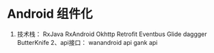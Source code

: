 # Android 组件化
1. 技术栈：
   RxJava 
   RxAndroid
   Okhttp 
   Retrofit
   Eventbus
   Glide
   daggger
   ButterKnife
2、api接口：
   wanandroid  api
   gank  api

